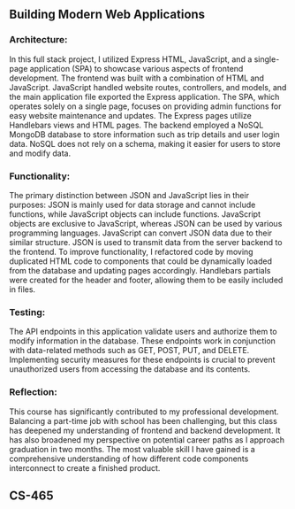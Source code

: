 ## Building Modern Web Applications

### Architecture:
In this full stack project, I utilized Express HTML, JavaScript, and a single-page application (SPA) to showcase various aspects of frontend development. The frontend was built with a combination of HTML and JavaScript. JavaScript handled website routes, controllers, and models, and the main application file exported the Express application. The SPA, which operates solely on a single page, focuses on providing admin functions for easy website maintenance and updates. The Express pages utilize Handlebars views and HTML pages. The backend employed a NoSQL MongoDB database to store information such as trip details and user login data. NoSQL does not rely on a schema, making it easier for users to store and modify data.

### Functionality:
The primary distinction between JSON and JavaScript lies in their purposes: JSON is mainly used for data storage and cannot include functions, while JavaScript objects can include functions. JavaScript objects are exclusive to JavaScript, whereas JSON can be used by various programming languages. JavaScript can convert JSON data due to their similar structure. JSON is used to transmit data from the server backend to the frontend. To improve functionality, I refactored code by moving duplicated HTML code to components that could be dynamically loaded from the database and updating pages accordingly. Handlebars partials were created for the header and footer, allowing them to be easily included in files.

### Testing:
The API endpoints in this application validate users and authorize them to modify information in the database. These endpoints work in conjunction with data-related methods such as GET, POST, PUT, and DELETE. Implementing security measures for these endpoints is crucial to prevent unauthorized users from accessing the database and its contents.

### Reflection:
This course has significantly contributed to my professional development. Balancing a part-time job with school has been challenging, but this class has deepened my understanding of frontend and backend development. It has also broadened my perspective on potential career paths as I approach graduation in two months. The most valuable skill I have gained is a comprehensive understanding of how different code components interconnect to create a finished product.

## CS-465

